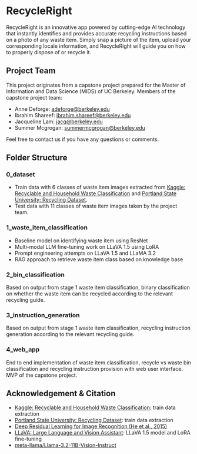 # RecycleRight
RecycleRight is an innovative app powered by cutting-edge AI technology that instantly identifies and provides accurate recycling instructions based on a photo of any waste item. Simply snap a picture of the item, upload your corresponding locale information, and RecycleRight will guide you on how to properly dispose of or recycle it.

## Project Team
This project originates from a capstone project prepared for the Master of Information and Data Science (MIDS) of UC Berkeley. Members of the capstone project team:
- Anne Deforge: adeforge@berkeley.edu
- Ibrahim Shareef: ibrahim.shareef@berkeley.edu
- Jacqueline Lam: jacq@berkeley.edu
- Summer Mcgrogan: summermcgrogan@berkeley.edu

Feel free to contact us if you have any questions or comments. 

## Folder Structure

### 0_dataset
- Train data with 6 classes of waste item images extracted from [Kaggle: Recyclable and Household Waste Classification](https://www.kaggle.com/datasets/alistairking/recyclable-and-household-waste-classification) and [Portland State University: Recycling Dataset](https://web.cecs.pdx.edu/~singh/rcyc-web/index.html).
- Test data with 11 classes of waste item images taken by the project team.
  
### 1_waste_item_classification
- Baseline model on identifying waste item using ResNet
- Multi-modal LLM fine-tuning work on LLaVA 1.5 using LoRA
- Prompt engineering attempts on LLaVA 1.5 and LLaMA 3.2
- RAG approach to retrieve waste item class based on knowledge base

### 2_bin_classification
Based on output from stage 1 waste item classification, binary classification on whether the waste item can be recycled according to the relevant recycling guide.

### 3_instruction_generation
Based on output from stage 1 waste item classification, recycling instruction generation according to the relevant recycling guide.

### 4_web_app
End to end implementation of waste item classification, recycle vs waste bin classification and recycling instruction provision with web user interface. MVP of the capstone project.

## Acknowledgement & Citation
- [Kaggle: Recyclable and Household Waste Classification](https://www.kaggle.com/datasets/alistairking/recyclable-and-household-waste-classification): train data extraction
- [Portland State University: Recycling Dataset](https://web.cecs.pdx.edu/~singh/rcyc-web/index.html): train data extraction
- [Deep Residual Learning for Image Recognition (He et al., 2015)](https://arxiv.org/abs/1512.03385)
- [LLaVA: Large Language and Vision Assistant](https://github.com/haotian-liu/LLaVA): LLaVA 1.5 model and LoRA fine-tuning
- [meta-llama/Llama-3.2-11B-Vision-Instruct](https://huggingface.co/meta-llama/Llama-3.2-11B-Vision-Instruct)
